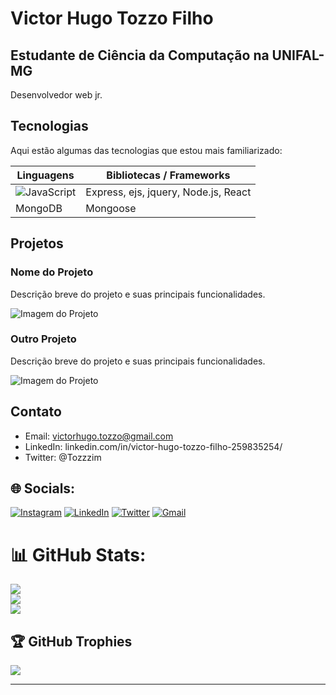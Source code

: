 # Victor Hugo Tozzo Filho

## Estudante de Ciência da Computação na UNIFAL-MG 

Desenvolvedor web jr.

## Tecnologias

Aqui estão algumas das tecnologias que estou mais familiarizado:

| Linguagens  | Bibliotecas / Frameworks |
| ------------|--------------------------|
| ![JavaScript](https://img.shields.io/badge/javascript-%23323330.svg?style=for-the-badge&logo=javascript&logoColor=%23F7DF1E)  | Express, ejs, jquery, Node.js, React|![CSS3](https://img.shields.io/badge/css3-%231572B6.svg?style=for-the-badge&logo=css3&logoColor=white)    | ![Bootstrap](https://img.shields.io/badge/bootstrap-%23563D7C.svg?style=for-the-badge&logo=bootstrap&logoColor=white)              |
| MongoDB     | Mongoose                 |

## Projetos

### Nome do Projeto

Descrição breve do projeto e suas principais funcionalidades.

![Imagem do Projeto](./imagens/imagem_projeto.png)

### Outro Projeto

Descrição breve do projeto e suas principais funcionalidades.

![Imagem do Projeto](./imagens/imagem_projeto.png)

## Contato

- Email: victorhugo.tozzo@gmail.com
- LinkedIn: linkedin.com/in/victor-hugo-tozzo-filho-259835254/
- Twitter: @Tozzzim

## 🌐 Socials:
[![Instagram](https://img.shields.io/badge/Instagram-%23E4405F.svg?logo=Instagram&logoColor=white)](https://instagram.com/torugo_tozzo) [![LinkedIn](https://img.shields.io/badge/LinkedIn-%230077B5.svg?logo=linkedin&logoColor=white)](https://linkedin.com/in/victor-hugo-tozzo-filho) [![Twitter](https://img.shields.io/badge/Twitter-%231DA1F2.svg?logo=Twitter&logoColor=white)](https://twitter.com/Tozzzim) [![Gmail](https://img.shields.io/badge/Gmail-D14836?style=for-the-badge&logo=gmail&logoColor=white)](mailto:victorhugo.tozzo@gmail.com)

# 📊 GitHub Stats:
![](https://github-readme-stats.vercel.app/api?username=Torugo-Tozzo&theme=dark&hide_border=false&include_all_commits=false&count_private=false)<br/>
![](https://github-readme-streak-stats.herokuapp.com/?user=Torugo-Tozzo&theme=dark&hide_border=false)<br/>
![](https://github-readme-stats.vercel.app/api/top-langs/?username=Torugo-Tozzo&theme=dark&hide_border=false&include_all_commits=false&count_private=false&layout=compact)

## 🏆 GitHub Trophies
![](https://github-profile-trophy.vercel.app/?username=Torugo-Tozzo&theme=radical&no-frame=false&no-bg=true&margin-w=4)

---
